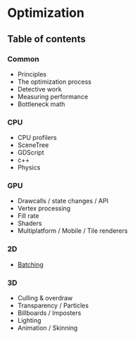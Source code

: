 # Optimization
## Table of contents

### Common
* Principles
* The optimization process
* Detective work
* Measuring performance
* Bottleneck math
### CPU
* CPU profilers
* SceneTree
* GDScript
* c++
* Physics
### GPU
* Drawcalls / state changes / API
* Vertex processing
* Fill rate
* Shaders
* Multiplatform / Mobile / Tile renderers

### 2D
* [Batching](batching/batching.rst)
### 3D
* Culling & overdraw
* Transparency / Particles
* Billboards / Imposters
* Lighting
* Animation / Skinning
